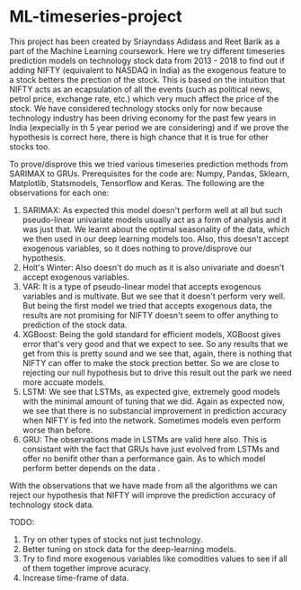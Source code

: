 # ML-timeseries-project

This project has been created by Sriayndass Adidass and Reet Barik as a part of the Machine Learning coursework. Here we try different timeseries prediction models on technology stock data from 2013 - 2018 to find out if adding NIFTY (equivalent to NASDAQ in India) as the exogenous feature to a stock betters the prection of the stock. This is based on the intuition that NIFTY acts as an ecapsulation of all the events (such as political news, petrol price, exchange rate, etc.) which very much affect the price of the stock. We have considered technology stocks only for now because technology industry has been driving economy for the past few years in India (expecially in th 5 year period we are considering) and if we prove the hypothesis is correct here, there is high chance that it is true for other stocks too.

To prove/disprove this we tried various timeseries prediction methods from SARIMAX to GRUs. Prerequisites for the code are: Numpy, Pandas, Sklearn, Matplotlib, Statsmodels, Tensorflow and Keras. The following are the observations for each one:
1. SARIMAX: As expected this model doesn't perform well at all but such pseudo-linear univariate models usually act as a form of analysis and it was just that. We learnt about the optimal seasonality of the data, which we then used in our deep learning models too. Also, this doesn't accept exogenous variables, so it does nothing to prove/disprove our hypothesis.
2. Holt's Winter: Also doesn't do much as it is also univariate and doesn't accept exogenous variables. 
3. VAR: It is a type of pseudo-linear model that accepts exogenous variables and is multivate. But we see that it doesn't perform very well. But being the first model we tried that accepts exogenous data, the results are not promising for NIFTY doesn't seem to offer anything to prediction of the stock data.
4. XGBoost: Being the gold standard for efficient models, XGBoost gives error that's very good and that we expect to see. So any results that we get from this is pretty sound and we see that, again, there is nothing that NIFTY can offer to make the stock prection better. So we are close to rejecting our null hypothesis but to drive this result out the park we need more accuate models.
5. LSTM: We see that LSTMs, as expected give, extremely good models with the minimal amount of tuning that we did. Again as expected now, we see that there is no substancial improvement in prediction accuracy when NIFTY is fed into the network. Sometimes models even perform worse than before.
6. GRU: The observations made in LSTMs are valid here also. This is consistant with the fact that GRUs have just evolved from LSTMs and offer no benifit other than a performance gain. As to which model perform better depends on the data .

With the observations that we have made from all the algorithms we can reject our hypothesis that NIFTY will improve the prediction accuracy of technology stock data.

TODO:
1. Try on other types of stocks not just technology.
2. Better tuning on stock data for the deep-learning models.
3. Try to find more exogenous variables like comodities values to see if all of them together improve acuracy.
4. Increase time-frame of data.